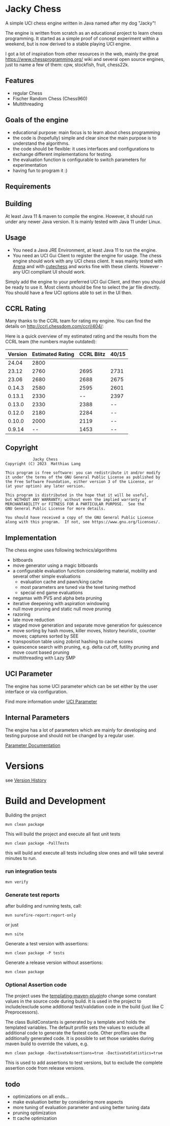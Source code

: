 # Jacky Chess

A simple UCI chess engine written in Java named after my dog "Jacky"!
                                                  
The engine is written from scratch as an educational project to learn chess programming.
It started as a simple proof of concept experiment within a weekend, but is now derived to a stable playing UCI engine.

I got a lot of inspiration from other resources in the web, mainly the great https://www.chessprogramming.org/ wiki
and several open source engines, just to name a few of them: cpw, stockfish, fruit, chess22k.
                      
## Features
                                 
- regular Chess
- Fischer Random Chess (Chess960)
- Multithreading

## Goals of the engine

- educational purpose: main focus is to learn about chess programming
- the code is (hopefully) simple and clear since the main purpose is to understand the algorithms.
- the code should be flexible: it uses interfaces and configurations to exchange different implementations for testing.
- the evaluation function is configurable to switch parameters for experimentation
- having fun to program it :)

## Requirements
                                   
## Building

At least Java 11 & maven to compile the engine.
However, it should run under any newer Java version. It is mainly tested with Java 11 under Linux.
           
## Usage


 - You need a Java JRE Environment, at least Java 11 to run the engine.
 - You need an UCI Gui Client to register the engine for usage. The chess engine should work with any UCI chess client.
It was mainly tested with [Arena](http://www.playwitharena.de/) and with [cutechess](https://github.com/cutechess/cutechess)
and works fine with these clients. However - any UCI compliant UI should work.

Simply add the engine to your preferred UCI Gui Client, and then you should be ready to use it. Most clients should be fine
to select the jar file directly.
You should have a few UCI options able to set in the UI then.

## CCRL Rating

Many thanks to the CCRL team for rating my engine. You can find the details 
on http://ccrl.chessdom.com/ccrl/404/:          

Here is a quick overview of my estimated rating and the results from the CCRL team (the numbers maybe outdated):

| Version | Estimated Rating | CCRL Blitz | 40/15 |
|---------|------------------|------------|-------|
| 24.04   | 2800             |            |       |
| 23.12   | 2760             | 2695       | 2731  |
| 23.06   | 2680             | 2688       | 2675  |
| 0.14.3  | 2580             | 2595       | 2601  |
| 0.13.1  | 2330             | --         | 2397  |
| 0.13.0  | 2330             | 2388       | --    |
| 0.12.0  | 2180             | 2284       | --    |
| 0.10.0  | 2000             | 2119       | --    |
| 0.9.14  | --               | 1453       | --    |

## Copyright


                Jacky Chess 
    Copyright (C) 2023  Matthias Lang

    This program is free software: you can redistribute it and/or modify
    it under the terms of the GNU General Public License as published by
    the Free Software Foundation, either version 3 of the License, or
    (at your option) any later version.

    This program is distributed in the hope that it will be useful,
    but WITHOUT ANY WARRANTY; without even the implied warranty of
    MERCHANTABILITY or FITNESS FOR A PARTICULAR PURPOSE.  See the
    GNU General Public License for more details.

    You should have received a copy of the GNU General Public License
    along with this program.  If not, see https://www.gnu.org/licenses/.

## Implementation

The chess engine uses following technics/algorithms 

- bitboards
- move generator using a magic bitboards  
- a configurable evaluation function considering material, mobility and several other simple evaluations
  - evaluation cache and pawn/king cache
  - most parameters are tuned via the texel tuning method
  - special end game evaluations
- negamax with PVS and alpha beta pruning
- iterative deepening with aspiration windowing
- null move pruning and static null move pruning
- razoring
- late move reduction
- staged move generation and separate move generation for quiescence
- move sorting by hash moves, killer moves, history heuristic, counter moves; captures sorted by SEE
- transposition table using zobrist hashing to cache scores
- quiescence search with pruning, e.g. delta cut off, futility pruning and move count based pruning
- multithreading with Lazy SMP


## UCI Parameter

The engine has some UCI parameter which can be set either by the user interface or via configuration.

Find more information under [UCI Parameter](docs/uciparameter.md)

## Internal Parameters

The engine has a lot of parameters which are mainly for developing and testing purpose and should not be changed
by a regular user.

[Parameter Documentation](docs/internalparameter.md)



# Versions

see [Version History](docs/versionhistory.md)                     


# Build and Development 

Building the project

    mvn clean package

This will build the project and execute all fast unit tests

    mvn clean package -PallTests

this will build and execute all tests including slow ones and will take several minutes to run.

### run integration tests

    mvn verify

### Generate test reports

after building and running tests, call:

    mvn surefire-report:report-only

or just 

    mvn site

Generate a test version with assertions:

    mvn clean package -P tests

Generate a release version without assertions:

    mvn clean package

### Optional Assertion code

The project uses the  [templating-maven-plugin](https://www.mojohaus.org/templating-maven-plugin/index.html)to change some constant values in the source code during build.
It is used in the project to include/exclude some additional test/validation code in the build (just like C Preprocessors).

The class BuildConstants is generated by a template and holds the templated variables. The default profile sets the
values to exclude all additional code to generate the fastest code. Other profiles use the additionally generated
code. It is possible to set those variables during maven build to override the values, e.g.

    mvn clean package -DactivateAssertions=true -DactivateStatistics=true

This is used to add assertions to test versions, but to exclude the complete assertion code from release versions.


## todo 
           
- optimizations on all ends...
- make evaluation better by considering more aspects
- more tuning of evaluation parameter and using better tuning data
- pruning optimization
- tt cache optimization


